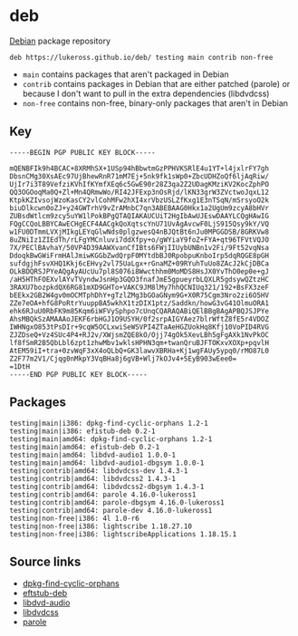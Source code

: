 # deb

[Debian](http://debian.org/) package repository

```
deb https://lukeross.github.io/deb/ testing main contrib non-free
```

- `main` contains packages that aren't packaged in Debian
- `contrib` contains packages in Debian that are either patched (parole) or because I don't want to pull in the extra dependencies (libdvdcss)
- `non-free` contains non-free, binary-only packages that aren't in Debian

## Key

```
-----BEGIN PGP PUBLIC KEY BLOCK-----

mQENBFIk9h4BCAC+8XRMhSX+1USp94hBbwtmGzPPHVKSRlE4u1YT+l4jxlrFY7gh
DbsnCMg30XsAEc97UjBhewRnR71mM7Ej+5nk9fk1sWp0+ZbcUDHZoQf6ljAqRiw/
UjIr7i3T89VefziKVhIfKYmfXEq6c5GwE90r28Z3qa2Z2UDagKMziKV2KocZphPO
QQ3OGOoqMa0Q+Zl+Mn4QRmwWo/RI42JFExp3nOsRjd/lKN33grW3ZVctwoJqxL12
KtpkKZIvsojWzoKasCY2vlCohMFw2hXI4xrVbzUSLZfKxg1E3nTSqN/mSrsyoO2k
biuDlkcwn0oZJ+y24GWTrhV9vZrAMnbC7qn3ABEBAAG0Hkx1a2UgUm9zcyA8bHVr
ZUBsdWtlcm9zcy5uYW1lPokBPgQTAQIAKAUCUiT2HgIbAwUJEswDAAYLCQgHAwIG
FQgCCQoLBBYCAwECHgECF4AACgkQoXqtscYnU71UvAgAvcwF0LjS915Qsy9kY/VQ
w1FU0DTmmLVXjMIkgLEYqGlwNds0plgzwesQ4nBJQtBt6nJu0MPGGDSB/8GRKVw8
8uZNiIz1ZIEdTh/rLFgYMCnluvi7ddXfpy+o/gWYiaY9foZ+FYA+qt96TFVtVQJO
7X/PEClBAvhaY/50VP4D39AAWXvanCfIBts6FWjIIUybUNBn1v2Fi/9Ft52vqNsa
DdoqkBwGWiFrmHAlJmiwKGGbZwdQrpF0MYtdbBJ0RpobpuKnboIrp5dqRQGE8pGH
sufdgjhFsvXHQ1Kkj6cEHvy2vl75UaLgx+rGnaMZ+09RYuhTuUo8ZAcJ2kCjDBCa
OLkBDQRSJPYeAQgAyAUcUu7pl8S076i8Wwcthhm0MoMDS8HsJX0YvThO0ep0e+gJ
/aH5HThFOEXvlAYvTVyndwJsnHp3GQO3fnafJmE5gpueyrbLQXLR5gdsywQZtzHC
3RAXU7bozpkdQX6RG81mXD9GHTo+VAKC9JM8lMy7hhQCNIUq321/192+BsFX3zeF
bEEkx2GB2W4gv0mOCMTphDhY+gTzlZMg3bGOaGNym9G+X0R75Cgm3Nro2zi6O5HV
ZZe7eOA+hfG8PoRtrYuuppBA5wkhX1tzDIX1ptz/Saddkn/howG3vG41OlmuORA1
ehk6RJuU0RbFK9m85Kqm6iWFVySphpo7cUnqCQARAQABiQElBBgBAgAPBQJSJPYe
AhsMBQkSzAMAAAoJEKF6rbHGJ1O9USYH/0f2srpAIGYAez7blrWftZ8fE5r4VDOZ
IWHNgxO853tPsDIr+9cqW5OCLxwiSeWSVPI4ZTaAeHGZUokHq8Kfj10VoPID4RVG
ZJZDseQ+Vz4SUc4P4+RJ2v/XWjsmZQE8kO/Ojj74gOk5XevLBh5gFgAXk1NvPkOC
lf8fSmR2B5QbLbl6zpt1zhwMbv1wklsHPHN3qm+twanQruBJFTOKxvXOXp+pqvlH
AtEM59iI+tra+0zvWqF3xX4oQLbQ+GK3lawvXBRHa+Kj1wgFAUy5ypq0/rMO87L0
Z2F77m2V1/Cjqg0nMkpY3VqBHa8j6gVB+Wlj7kOJv4+5EyB903wEee0=
=1DtH
-----END PGP PUBLIC KEY BLOCK-----
```

## Packages

```
testing|main|i386: dpkg-find-cyclic-orphans 1.2-1
testing|main|i386: efistub-deb 0.2-1
testing|main|amd64: dpkg-find-cyclic-orphans 1.2-1
testing|main|amd64: efistub-deb 0.2-1
testing|main|amd64: libdvd-audio1 1.0.0-1
testing|main|amd64: libdvd-audio1-dbgsym 1.0.0-1
testing|contrib|amd64: libdvdcss-dev 1.4.3-1
testing|contrib|amd64: libdvdcss2 1.4.3-1
testing|contrib|amd64: libdvdcss2-dbgsym 1.4.3-1
testing|contrib|amd64: parole 4.16.0-lukeross1
testing|contrib|amd64: parole-dbgsym 4.16.0-lukeross1
testing|contrib|amd64: parole-dev 4.16.0-lukeross1
testing|non-free|i386: 4l 1.0-r6
testing|non-free|i386: lightscribe 1.18.27.10
testing|non-free|i386: lightscribeApplications 1.18.15.1
```

## Source links

- [dpkg-find-cyclic-orphans](https://github.com/lukeross/scripts/tree/master/FindDebCyclicOrphans)
- [eftstub-deb](https://github.com/lukeross/efistub-deb)
- [libdvd-audio](https://libdvd-audio.sourceforge.io/)
- [libdvdcss](https://www.videolan.org/developers/libdvdcss.html)
- [parole](https://github.com/lukeross/parole/tree/vaapi)
